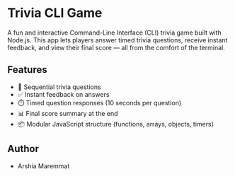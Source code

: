 # Trivia CLI Game

A fun and interactive Command-Line Interface (CLI) trivia game built with Node.js. This app lets players answer timed trivia questions, receive instant feedback, and view their final score — all from the comfort of the terminal.

## Features

- 🔄 Sequential trivia questions
- ✅ Instant feedback on answers
- ⏱️ Timed question responses (10 seconds per question)
- 📊 Final score summary at the end
- 📦 Modular JavaScript structure (functions, arrays, objects, timers)

## Author
- Arshia Maremmat